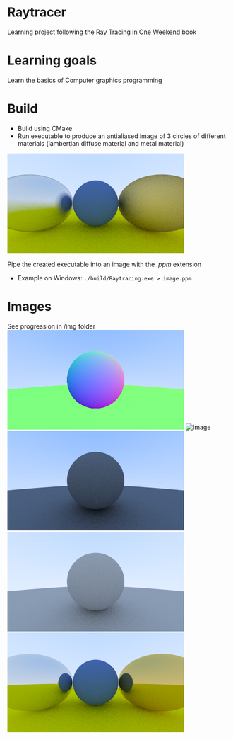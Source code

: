 # Raytracer
Learning project following the [Ray Tracing in One Weekend](https://raytracing.github.io/) book
# Learning goals
Learn the basics of Computer graphics programming
# Build
* Build using CMake
* Run executable to produce an antialiased image of 3 circles of different materials (lambertian diffuse material and metal material)

![Sample Image](./img/08_metal_fuzzed.png)

Pipe the created executable into an image with the *.ppm* extension
* Example on Windows:
`./build/Raytracing.exe > image.ppm`

# Images
See progression in /img folder
![Image](./img/01_surface_normals.png)
![Image](./img/02_antialiasing.png.png)
![Image](./img/04_diffuse_lambertian.png)
![Image](./img/06_gamma_50%25.png)
![Image](./img/07_materials.png)
